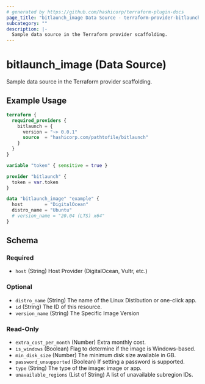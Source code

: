 ```yaml
---
# generated by https://github.com/hashicorp/terraform-plugin-docs
page_title: "bitlaunch_image Data Source - terraform-provider-bitlaunch"
subcategory: ""
description: |-
  Sample data source in the Terraform provider scaffolding.
---
```


# bitlaunch_image (Data Source)

Sample data source in the Terraform provider scaffolding.

## Example Usage

```terraform
terraform {
  required_providers {
    bitlaunch = {
      version = "~> 0.0.1"
      source  = "hashicorp.com/pathtofile/bitlaunch"
    }
  }
}

variable "token" { sensitive = true }

provider "bitlaunch" {
  token = var.token
}

data "bitlaunch_image" "example" {
  host        = "DigitalOcean"
  distro_name = "Ubuntu"
  # version_name = "20.04 (LTS) x64"
}
```

<!-- schema generated by tfplugindocs -->
## Schema

### Required

- `host` (String) Host Provider (DigitalOcean, Vultr, etc.)

### Optional

- `distro_name` (String) The name of the Linux Distibution or one-click app.
- `id` (String) The ID of this resource.
- `version_name` (String) The Specific Image Version

### Read-Only

- `extra_cost_per_month` (Number) Extra monthly cost.
- `is_windows` (Boolean) Flag to determine if the image is Windows-based.
- `min_disk_size` (Number) The minimum disk size available in GB.
- `password_unsupported` (Boolean) If setting a password is supported.
- `type` (String) The type of the image: image or app.
- `unavailable_regions` (List of String) A list of unavailable subregion IDs.


